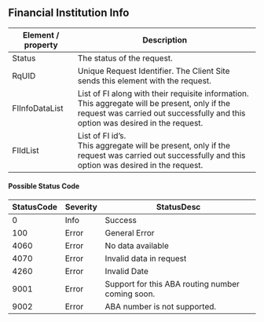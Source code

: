 ## Financial Institution Info

| Element / property | Description |
| --- | --- |
| Status | The status of the request. |
| RqUID | Unique Request Identifier. The Client Site sends this element with the request. |
| FIInfoDataList | List of FI along with their requisite information.<br>This aggregate will be present, only if the request was carried out successfully and this option was desired in the request. |
| FIIdList | List of FI id’s.<br>This aggregate will be present, only if the request was carried out successfully and this option was desired in the request. |

#### Possible Status Code

| StatusCode | Severity | StatusDesc |
| --- | --- | --- |
| 0 | Info | Success | 
| 100 | Error | General Error | 
| 4060 | Error | No data available | 
| 4070 | Error | Invalid data in request | 
| 4260 | Error | Invalid Date | 
| 9001 | Error | Support for this ABA routing number coming soon. | 
| 9002 | Error | ABA number is not supported. |